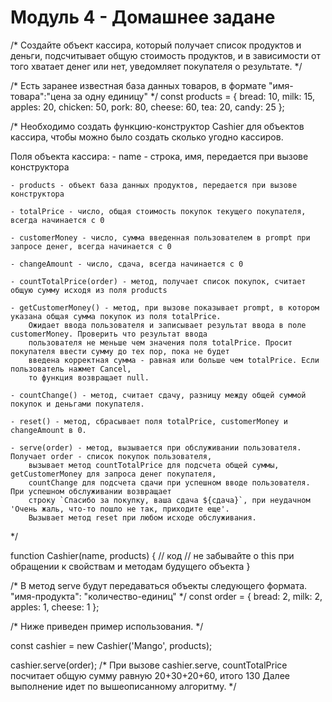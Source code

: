 # Модуль 4 - Домашнее задане


/*
  Создайте объект кассира, который получает список продуктов и деньги, 
  подсчитывает общую стоимость продуктов, и в зависимости от того
  хватает денег или нет, уведомляет покупателя о результате.
*/

/*
  Есть заранее известная база данных товаров, 
  в формате "имя-товара":"цена за одну единицу"
*/ 
const products = {
  bread: 10,
  milk: 15,
  apples: 20,
  chicken: 50,
  pork: 80,
  cheese: 60,
  tea: 20,
  candy: 25
};

/* 
  Необходимо создать функцию-конструктор Cashier для объектов кассира,
  чтобы можно было создать сколько угодно кассиров.
  
  Поля объекта кассира: 
    - name - строка, имя, передается при вызове конструктора
    
    - products - объект база данных продуктов, передается при вызове конструктора
    
    - totalPrice - число, общая стоимость покупок текущего покупателя, всегда начинается с 0 
    
    - customerMoney - число, сумма введенная пользователем в prompt при запросе денег, всегда начинается с 0 
    
    - changeAmount - число, сдача, всегда начинается с 0
    
    - countTotalPrice(order) - метод, получает список покупок, считает общую сумму исходя из поля products
      
    - getCustomerMoney() - метод, при вызове показывает prompt, в котором указана общая сумма покупок из поля totalPrice. 
        Ожидает ввода пользователя и записывает результат ввода в поле customerMoney. Проверить что результат ввода 
        пользователя не меньше чем значения поля totalPrice. Просит покупателя ввести сумму до тех пор, пока не будет 
        введена корректная сумма - равная или больше чем totalPrice. Если пользователь нажмет Cancel, 
        то функция возвращает null.
        
    - countChange() - метод, считает сдачу, разницу между общей суммой покупок и деньгами покупателя.
    
    - reset() - метод, сбрасывает поля totalPrice, customerMoney и changeAmount в 0.
    
    - serve(order) - метод, вызывается при обслуживании пользователя. Получает order - список покупок пользователя, 
        вызывает метод countTotalPrice для подсчета общей суммы, getCustomerMoney для запроса денег покупателя, 
        countChange для подсчета сдачи при успешном вводе пользователя. При успешном обслуживании возвращает 
        строку `Спасибо за покупку, ваша сдача ${сдача}`, при неудачном 'Очень жаль, что-то пошло не так, приходите еще'.
        Вызывает метод reset при любом исходе обслуживания.
*/

function Cashier(name, products) {
  // код
  // не забывайте о this при обращении к свойствам и методам будущего объекта
}

/*
  В метод serve будут передаваться объекты следующего формата. "имя-продукта": "количество-единиц"
*/
const order = {
  bread: 2,
  milk: 2,
  apples: 1,
  cheese: 1
};

/*
  Ниже приведен пример использования.
*/

const cashier = new Cashier('Mango', products);

cashier.serve(order);
/*
  При вызове cashier.serve, countTotalPrice посчитает общую сумму равную 20+30+20+60, итого 130
  Далее выполнение идет по вышеописанному алгоритму.
*/